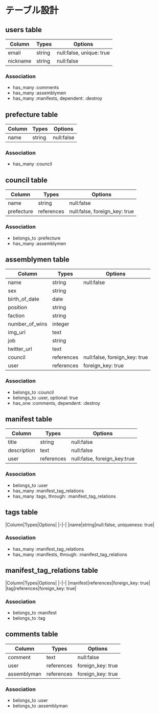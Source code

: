# テーブル設計

## users table
|Column|Types|Options|
|-|-|-|
|email|string|null:false, unique: true|
|nickname|string|null:false|

### Association
- has_many :comments
- has_many :assemblymen
- has_many :manifests, dependent: :destroy

## prefecture table
|Column|Types|Options|
|-|-|-|
|name|string|null:false|

### Association
- has_many :council

## council table
|Column|Types|Options|
|-|-|-|
|name|string|null:false|
|prefecture|references|null:false, foreign_key: true|

### Association
- belongs_to :prefecture
- has_many :assemblymen

## assemblymen table
|Column|Types|Options|
|-|-|-|
|name|string|null:false|
|sex|string||
|birth_of_date|date||
|position|string||
|faction|string||
|number_of_wins|integer||
|img_url|text||
|job|string||
|twitter_url|text||
|council|references|null:false, foreign_key: true|
|user|references|foreign_key: true|

### Association
- belongs_to :council
- belongs_to :user, optional: true
- has_one :comments, dependent: :destroy

## manifest table
|Column|Types|Options|
|-|-|-|
|title|string|null:false|
|description|text|null:false|
|user|references|null:false, foreign_key:true|

### Association
- belongs_to :user
- has_many :manifest_tag_relations
- has_many :tags, through: :manifest_tag_relations

## tags table
|Column|Types|Options|
|-|-|
|name|string|null:false, uniqueness: true|

### Association
- has_many :manifest_tag_relations
- has_many :manifests, through: :manifest_tag_relations

## manifest_tag_relations table
|Column|Types|Options|
|-|-|
|manifest|references|foreign_key: true|
|tag|references|foreign_key: true|

### Association
- belongs_to :manifest
- belongs_to :tag 

## comments table
|Column|Types|Options|
|-|-|-|
|comment|text|null:false|
|user|references|foreign_key: true|
|assemblyman|references|foreign_key: true|

### Association
- belongs_to :user
- belongs_to :assemblyman